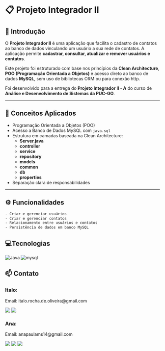 # 📋 Projeto Integrador II

## 📖 Introdução

O **Projeto Integrador II** é uma aplicação que facilita o cadastro de contatos ao banco de dados vinculando um usuário a sua rede de contatos. A aplicação permite **cadastrar, consultar, atualizar e remover usuários e contatos**.

Este projeto foi estruturado com base nos princípios da **Clean Architecture**, **POO (Programação Orientada a Objetos)** e acesso direto ao banco de dados **MySQL**, sem uso de bibliotecas ORM ou para conexão http.

Foi desenvolvido para a entrega do **Projeto Integrador II - A** do curso de **Análise e Desenvolvimento de Sistemas da PUC-GO**.

---

## 🧠 Conceitos Aplicados

- Programação Orientada a Objetos (POO)
- Acesso a Banco de Dados MySQL com `java.sql`
- Estrutura em camadas baseada na Clean Architecture:
  - **Server.java**
  - **controller**
  - **service**
  - **repository**
  - **models**
  - **common**
  - **db**
  - **properties**
- Separação clara de responsabilidades
---

## ⚙️ Funcionalidades

```bash
- Criar e gerenciar usuários
- Criar e gerenciar contatos
- Relacionamento entre usuários e contatos
- Persistência de dados em banco MySQL
```

## 💻Tecnologias

![Java](https://img.shields.io/badge/java-blue?style=for-the-badge&logo=java&logoColor=black)
![mysql](https://img.shields.io/badge/mysql-white?style=for-the-badge&logo=mysql&logoColor=red)

## 📫 Contato

### Italo:

<p>Email: italo.rocha.de.oliveira@gmail.com</p>

<a href = "mailto:italo.rocha.de.oliveira@gmail.com"><img src="https://img.shields.io/badge/-Gmail-%23333?style=for-the-badge&logo=gmail&logoColor=white" alvo ="_blank"></a>
<a href="https://www.linkedin.com/in/italorochaoliveira/" target="_blank"><img src="https://img.shields.io/badge/-LinkedIn-%230077B5?style=for-the-badge&logo=linkedin&logoColor=white" target="_blank"></a>

### Ana:

<p>Email: anapaulams14@gmail.com</p>

<a href = "https://github.com/anamspaula"><img src="https://img.shields.io/badge/-Github-%23333?style=for-the-badge&logo=github&logoColor=white" alvo ="_blank"></a>
<a href = "mailto:anapaulams14@gmail.com"><img src="https://img.shields.io/badge/-Gmail-%23333?style=for-the-badge&logo=gmail&logoColor=white" alvo ="_blank"></a>
<a href="https://www.linkedin.com/in/anapaulamartinss/" target="_blank"><img src="https://img.shields.io/badge/-LinkedIn-%230077B5?style=for-the-badge&logo=linkedin&logoColor=white" target="_blank"></a>


